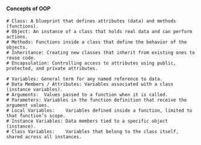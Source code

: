 #### Concepts of OOP ####

    # Class: A blueprint that defines attributes (data) and methods (functions).
    # Object: An instance of a class that holds real data and can perform actions.
    # Methods: Functions inside a class that define the behavior of the objects.
    # Inheritance: Creating new classes that inherit from existing ones to reuse code.
    # Encapsulation: Controlling access to attributes using public, protected, and private attributes.

    # Variables: General term for any named reference to data.
    # Data Members / Attributes: Variables associated with a class (instance variables).
    # Arguments:  Values passed to a function when it is called.
    # Parameters: Variables in the function definition that receive the argument values.
    # Local Variables:    Variables defined inside a function, limited to that function’s scope.
    # Instance Variables: Data members tied to a specific object (instance).
    # Class Variables:    Variables that belong to the class itself, shared across all instances.

   